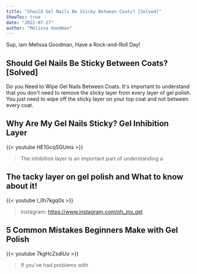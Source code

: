 ```yaml
---
title: "Should Gel Nails Be Sticky Between Coats? [Solved]"
ShowToc: true 
date: "2022-07-27"
author: "Melissa Goodman" 
---
```


Sup, iam Melissa Goodman, Have a Rock-and-Roll Day!
## Should Gel Nails Be Sticky Between Coats? [Solved]
Do you Need to Wipe Gel Nails Between Coats. It's important to understand that you don't need to remove the sticky layer from every layer of gel polish. You just need to wipe off the sticky layer on your top coat and not between every coat.

## Why Are My Gel Nails Sticky? Gel Inhibition Layer
{{< youtube HE1GcqSGUms >}}
>The inhibition layer is an important part of understanding a 

## The tacky layer on gel polish and What to know about it!
{{< youtube I_Ilh7kgq0s >}}
>Instagram: https://www.instagram.com/oh_my_gel.

## 5 Common Mistakes Beginners Make with Gel Polish
{{< youtube 7kgHcZsdiUo >}}
>If you've had problems with 

